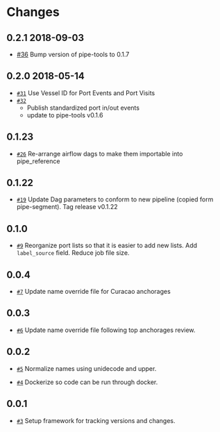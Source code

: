 Changes
=======

0.2.1 2018-09-03
-----------------

* [#36](https://github.com/GlobalFishingWatch/anchorages_pipeline/pull/36)
  Bump version of pipe-tools to 0.1.7



0.2.0  2018-05-14
-----------------

* [`#31`](https://github.com/GlobalFishingWatch/anchorages_pipeline/pull/31)
  Use Vessel ID for Port Events and Port Visits
* [`#32`](https://github.com/GlobalFishingWatch/anchorages_pipeline/pull/32)
  - Publish standardized port in/out events
  - update to pipe-tools v0.1.6  
  
0.1.23
------

* [`#26`](https://github.com/GlobalFishingWatch/anchorages_pipeline/pull/26)
  Re-arrange airflow dags to make them importable into pipe_reference
  
  
0.1.22
------

* [`#19`](https://github.com/GlobalFishingWatch/anchorages_pipeline/pull/19)
  Update Dag parameters to conform to new pipeline (copied form pipe-segment).
  Tag release v0.1.22

0.1.0
-----

* [`#9`](https://github.com/GlobalFishingWatch/anchorages_pipeline/pull/9)
  Reorganize port lists so that it is easier to add new lists. Add `label_source`
  field. Reduce job file size.

0.0.4
-----

* [`#7`](https://github.com/GlobalFishingWatch/anchorages_pipeline/pull/7)
  Update name override file for Curacao anchorages

0.0.3
-----

* [`#6`](https://github.com/GlobalFishingWatch/anchorages_pipeline/pull/6)
  Update name override file following top anchorages review.

0.0.2
-----

* [`#5`](https://github.com/GlobalFishingWatch/anchorages_pipeline/pull/5)
  Normalize names using unidecode and upper.

* [`#4`](https://github.com/GlobalFishingWatch/anchorages_pipeline/pull/4)
  Dockerize so code can be run through docker.


0.0.1
-----

* [`#3`](https://github.com/GlobalFishingWatch/anchorages_pipeline/pull/3)
  Setup framework for tracking versions and changes.

